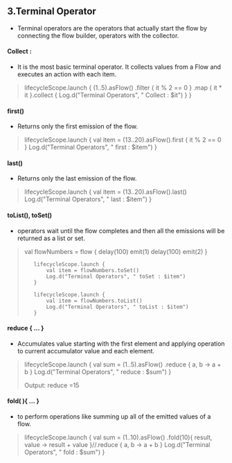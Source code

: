 ## 3.Terminal Operator
- Terminal operators are the operators that actually start the flow by connecting the flow builder, operators with the collector.

#### Collect :
  -  It is the most basic terminal operator. It collects values from a Flow and executes an action with each item.
  
>  lifecycleScope.launch {
>            (1..5).asFlow()
>                .filter {
>                   it % 2 == 0
>                }
>               .map {
>                    it * it
>               }.collect {
>                    Log.d("Terminal Operators", " Collect : $it")
>              }
>     }

#### first() 
- Returns only the first emission of the flow.

> lifecycleScope.launch {
>            val item = (13..20).asFlow().first { it % 2 == 0 }
>            Log.d("Terminal Operators", " first : $item")
>        }

#### last() 
- Returns only the last emission of the flow.

> lifecycleScope.launch {
>            val item = (13..20).asFlow().last()
>                        Log.d("Terminal Operators", " last : $item")
>        }

#### toList(), toSet() 
- operators wait until the flow completes and then all the emissions will be returned as a list or set.

> val flowNumbers = flow {
>            delay(100)
>            emit(1)
>            delay(100)
>            emit(2)
>        }
>
>        lifecycleScope.launch {
>            val item = flowNumbers.toSet()
>            Log.d("Terminal Operators", " toSet : $item")
>        }
>
>        lifecycleScope.launch {
>            val item = flowNumbers.toList()
>            Log.d("Terminal Operators", " toList : $item")
>        }


#### reduce { … } 
- Accumulates value starting with the first element and applying operation to current accumulator value and each element.

>lifecycleScope.launch {
>            val sum = (1..5).asFlow()
>                .reduce { a, b -> a + b } 
>            Log.d("Terminal Operators", " reduce : $sum")
>        }
>
> Output: reduce =15


#### fold( ){ … }
- to perform operations like summing up all of the emitted values of a flow.

>  lifecycleScope.launch {
>            val sum = (1..10).asFlow()
>               .fold(10){ result, value -> result + value }//.reduce { a, b -> a + b }
>           Log.d("Terminal Operators", " fold : $sum")
>        }
>        
